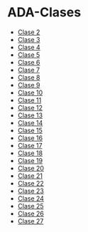 # ADA-Clases

<ul>
<li> <a href="https://github.com/melinaariana/ADA-Clases/tree/master/clase-2"> Clase 2 </a> </li>
<li> <a href="https://github.com/melinaariana/ADA-Clases/tree/master/clase-3"> Clase 3 </a> </li>
<li> <a href="https://github.com/melinaariana/ADA-Clases/tree/master/clase-4"> Clase 4 </a> </li>
<li> <a href="https://github.com/melinaariana/ADA-Clases/tree/master/clase-5"> Clase 5 </a> </li>
<li> <a href="https://github.com/melinaariana/ADA-Clases/tree/master/clase-6"> Clase 6 </a> </li>
<li> <a href="https://github.com/melinaariana/ADA-Clases/tree/master/clase-7"> Clase 7 </a> </li>
<li> <a href="https://github.com/melinaariana/ADA-Clases/tree/master/clase-8"> Clase 8 </a> </li>
<li> <a href="https://github.com/melinaariana/ADA-Clases/tree/master/clase-9"> Clase 9 </a> </li>
<li> <a href="https://github.com/melinaariana/ADA-Clases/tree/master/clase-10"> Clase 10  </a> </li>
<li> <a href="https://github.com/melinaariana/ADA-Clases/tree/master/clase-11"> Clase 11 </a> </li>
<li> <a href="https://github.com/melinaariana/ADA-Clases/tree/master/clase-12"> Clase 12 </a> </li>
<li> <a href="https://github.com/melinaariana/ADA-Clases/tree/master/clase-13"> Clase 13 </a> </li>
<li> <a href="https://github.com/melinaariana/ADA-Clases/tree/master/clase-14"> Clase 14 </a> </li>
<li> <a href="https://github.com/melinaariana/ADA-Clases/tree/master/clase-15"> Clase 15 </a> </li>
<li> <a href="https://github.com/melinaariana/ADA-Clases/tree/master/clase-16"> Clase 16 </a> </li>
<li> <a href="https://github.com/melinaariana/ADA-Clases/tree/master/clase-17"> Clase 17 </a> </li>
<li> <a href="https://github.com/melinaariana/ADA-Clases/tree/master/clase-18"> Clase 18 </a> </li>
<li> <a href="https://github.com/melinaariana/ADA-Clases/tree/master/clase-19"> Clase 19 </a> </li>
<li> <a href="https://github.com/melinaariana/ADA-Clases/tree/master/clase-20"> Clase 20 </a> </li>
<li> <a href="https://github.com/melinaariana/ADA-Clases/tree/master/clase-21"> Clase 21 </a> </li>
<li> <a href="https://github.com/melinaariana/ADA-Clases/tree/master/clase-22"> Clase 22 </a> </li>
<li> <a href="https://github.com/melinaariana/ADA-Clases/tree/master/clase-23"> Clase 23 </a> </li>
<li> <a href="https://github.com/melinaariana/ADA-Clases/tree/master/clase-24"> Clase 24 </a> </li>
<li> <a href="https://github.com/melinaariana/ADA-Clases/tree/master/clase-25"> Clase 25 </a> </li>
<li> <a href="https://github.com/melinaariana/ADA-Clases/tree/master/clase-26"> Clase 26 </a> </li>
<li> <a href=""> Clase 27</a>  </li>
</ul>
